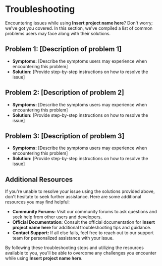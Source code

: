 # Troubleshooting

Encountering issues while using **Insert project name here**? Don't worry; we've got you covered. In this section, we've compiled a list of common problems users may face along with their solutions.

## Problem 1: [Description of problem 1]

- **Symptoms:** [Describe the symptoms users may experience when encountering this problem]
- **Solution:** [Provide step-by-step instructions on how to resolve the issue]

## Problem 2: [Description of problem 2]

- **Symptoms:** [Describe the symptoms users may experience when encountering this problem]
- **Solution:** [Provide step-by-step instructions on how to resolve the issue]

## Problem 3: [Description of problem 3]

- **Symptoms:** [Describe the symptoms users may experience when encountering this problem]
- **Solution:** [Provide step-by-step instructions on how to resolve the issue]

## Additional Resources

If you're unable to resolve your issue using the solutions provided above, don't hesitate to seek further assistance. Here are some additional resources you may find helpful:

- **Community Forums:** Visit our community forums to ask questions and seek help from other users and developers.
- **Official Documentation:** Consult the official documentation for **Insert project name here** for additional troubleshooting tips and guidance.
- **Contact Support:** If all else fails, feel free to reach out to our support team for personalized assistance with your issue.

By following these troubleshooting steps and utilizing the resources available to you, you'll be able to overcome any challenges you encounter while using **Insert project name here**.
